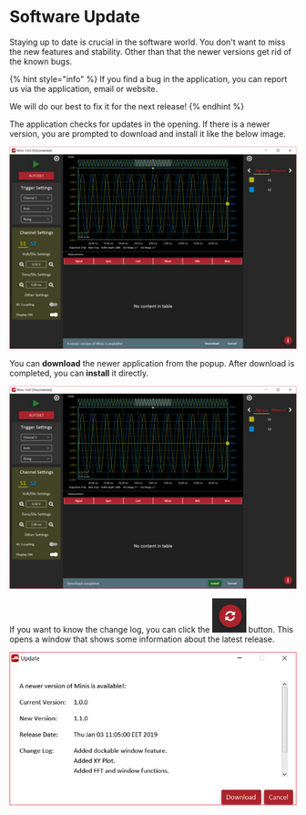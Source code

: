 # Software Update

Staying up to date is crucial in the software world. You don't want to miss the new features and stability. Other than that the newer versions get rid of the known bugs. 

{% hint style="info" %}
If you find a bug in the application, you can report us via the application, email or website. 

We will do our best to fix it for the next release!
{% endhint %}

The application checks for updates in the opening. If there is a newer version, you are prompted to download and install it like the below image.

![](../../../../.gitbook/assets/image%20%2899%29.png)

You can **download** the newer application from the popup. After download is completed, you can **install** it directly. 

![](../../../../.gitbook/assets/image%20%2873%29.png)

If you want to know the change log, you can click the ![](../../../../.gitbook/assets/image%20%2841%29.png) button. This opens a window that shows some information about the latest release.

![](../../../../.gitbook/assets/image%20%28151%29.png)

